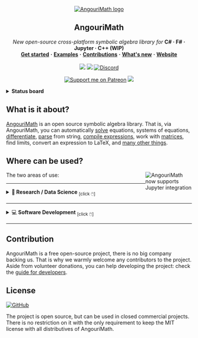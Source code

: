 <p align="center">
  <a href="https://github.com/asc-community/AngouriMath">
    <img src="./.github/additional/readme/icon_white.png" alt="AngouriMath logo" width="200" height="200">
  </a>
</p>

<h2 align="center">AngouriMath</h2>

<p align="center">
  <i>New open-source cross-platform symbolic algebra library for </i><b>C# · F# · Jupyter · C++ (WIP)</b>
  <br>
  <a href="https://am.angouri.org/quickstart/"><b>Get started</b></a>
  <b>·</b>
  <a href="#exam"><b>Examples</b></a>
  <b>·</b>
  <a href="#contrib"><b>Contributions</b></a>
  <b>·</b>
  <a href="https://am.angouri.org/whatsnew/"><b>What's new</b></a>
  <b>·</b>
  <a href="https://am.angouri.org/"><b>Website</b></a>
  <br>
  <br>
  <a href="https://dotnetfiddle.net/u901sI"><img src="https://img.shields.io/static/v1?label=Fiddle&message=Try%21&color=purple&style=flat&logo=.NET&labelColor=646"></a>
  <a href="https://mybinder.org/v2/gh/asc-community/AngouriMathLab/try?filepath=HelloBook.AngouriMath.Interactive.ipynb"><img src="https://img.shields.io/static/v1?label=Jupyter&message=Try%21&color=purple&style=flat&logo=Jupyter&labelColor=646"></a>
  <a href="https://discord.gg/YWJEX7a"><img alt="Discord" src="https://img.shields.io/discord/642350046213439489?color=darkgreen&label=Join+our+chat!&logo=discord&style=flat&labelColor=474&logoColor=white"></a>
  <p align=center>
    <a href="https://patreon.com/AngouriMath"><img src="https://img.shields.io/endpoint.svg?url=https%3A%2F%2Fshieldsio-patreon.vercel.app%2Fapi%3Fusername%3DAngouriMath%26type%3Dpledges&style=flat" alt="Support me on Patreon" /></a>
  <a href="https://github.com/quozd/awesome-dotnet"><img src="https://awesome.re/mentioned-badge.svg"></a>
    
  </p>
</p>

<details><summary><strong>Status board</strong></summary>


![Solution Build](https://github.com/asc-community/AngouriMath/actions/workflows/EverythingBuild.yml/badge.svg)

#### Builds and tests
|       | Kernel/C# | F# | Interactive | C++ |
|-------|-----------|----|-------------|-----|
| Build | ![C#/Kernel Build](https://github.com/asc-community/AngouriMath/actions/workflows/CSharpBuild.yml/badge.svg) | ![F# Build](https://github.com/asc-community/AngouriMath/actions/workflows/FSharpBuild.yml/badge.svg) | ![Interactive Build](https://github.com/asc-community/AngouriMath/actions/workflows/InteractiveBuild.yml/badge.svg) | ![C++ Build](https://github.com/asc-community/AngouriMath/actions/workflows/CPPBuild.yml/badge.svg) | 
| Test  | ![C# Test](https://github.com/asc-community/AngouriMath/actions/workflows/CSharpTest.yml/badge.svg) | ![F# Test](https://github.com/asc-community/AngouriMath/actions/workflows/FSharpTest.yml/badge.svg) | ![Interactive Test](https://github.com/asc-community/AngouriMath/actions/workflows/InteractiveTest.yml/badge.svg) | ![C++ Test](https://github.com/asc-community/AngouriMath/actions/workflows/CPPTest.yml/badge.svg) |

Note, that all tests and builds are tested for the following three operating systems: Windows, Ubuntu, Mac OS.

#### Coverage
| Kernel/C# | F# | C++ |
|-----------|----|-----|
| <a href="https://codecov.io/gh/asc-community/AngouriMath"><img src="https://codecov.io/gh/asc-community/AngouriMath/branch/master/graph/badge.svg?token=XaA0JGyNrS"/></a> | ??? | ??? |

#### Versions
|     | Kernel/C# | F# | Interactive | C++ |
|-----|-----------|----|-------------|-----|
| Prerelease | <a href="https://www.nuget.org/packages/AngouriMath"><img alt="Nuget (with prereleases)" src="https://img.shields.io/nuget/vpre/AngouriMath?color=blue&label=NuGet&logo=nuget&style=flat-square"></a> | <a href="https://www.nuget.org/packages/AngouriMath.FSharp"><img alt="Nuget (with prereleases)" src="https://img.shields.io/nuget/vpre/AngouriMath.FSharp?color=blue&label=NuGet&logo=nuget&style=flat-square"></a> | <a href="https://www.nuget.org/packages/AngouriMath.Interactive"><img alt="Nuget (with prereleases)" src="https://img.shields.io/nuget/vpre/AngouriMath.Interactive?color=blue&label=NuGet&logo=nuget&style=flat-square"></a> | <img alt="GitHub release (latest SemVer including pre-releases)" src="https://img.shields.io/github/v/release/asc-community/AngouriMathLab?include_prereleases&label=GH%20Releases"> |
| Stable | <a href="https://www.nuget.org/packages/AngouriMath"><img alt="Nuget" src="https://img.shields.io/nuget/v/AngouriMath?color=blue&label=NuGet&logo=nuget&style=flat-square"></a> | <a href="https://www.nuget.org/packages/AngouriMath.FSharp"><img alt="Nuget" src="https://img.shields.io/nuget/v/AngouriMath.FSharp?color=blue&label=NuGet&logo=nuget&style=flat-square"></a> | <a href="https://www.nuget.org/packages/AngouriMath.Interactive"><img alt="Nuget" src="https://img.shields.io/nuget/v/AngouriMath.Interactive?color=blue&label=NuGet&logo=nuget&style=flat-square"></a> | WIP |
| Downloads | <a href="https://www.nuget.org/packages/AngouriMath"><img alt="Nuget" src="https://img.shields.io/nuget/dt/AngouriMath?color=darkblue&label=Downloads&style=flat-square"></a> | <a href="https://www.nuget.org/packages/AngouriMath.FSharp"><img alt="Nuget" src="https://img.shields.io/nuget/dt/AngouriMath.FSharp?color=darkblue&label=Downloads&style=flat-square"></a> | <a href="https://www.nuget.org/packages/AngouriMath.Interactive"><img alt="Nuget" src="https://img.shields.io/nuget/dt/AngouriMath.Interactive?color=darkblue&label=Downloads&style=flat-square"></a> | WIP |

There are also latest-master versions (updated on every push to master) on [MyGet](https://www.myget.org/feed/Packages/angourimath):
| MyGet | Downloads |
|-------|-----------|
| [![MyGet (with prereleases)](https://img.shields.io/myget/angourimath/vpre/AngouriMath?label=AngouriMath)](https://www.myget.org/feed/angourimath/package/nuget/AngouriMath) | ![MyGet](https://img.shields.io/myget/angourimath/dt/AngouriMath?label=Downloads) |
| [![MyGet (with prereleases)](https://img.shields.io/myget/angourimath/vpre/AngouriMath.FSharp?label=AngouriMath.FSharp)](https://www.myget.org/feed/angourimath/package/nuget/AngouriMath.FSharp) | ![MyGet](https://img.shields.io/myget/angourimath/dt/AngouriMath.FSharp?label=Downloads) |
| [![MyGet (with prereleases)](https://img.shields.io/myget/angourimath/vpre/AngouriMath.Interactive?label=AngouriMath.Interactive)](https://www.myget.org/feed/angourimath/package/nuget/AngouriMath.Interactive) | ![MyGet](https://img.shields.io/myget/angourimath/dt/AngouriMath.Interactive?label=Downloads) |
  
Source to install from MyGet:
```
https://www.myget.org/F/angourimath/api/v3/index.json  
```
  
#### Other info
| Website | Stars | License |
|---------|-------|---------|
| <a href="https://am.angouri.org"><img alt="Website" src="https://img.shields.io/website?down_message=Down&label=Website&up_message=Up&url=https%3A%2F%2Fam.angouri.org&style=flat-square"></a> | <img alt="GitHub Repo stars" src="https://img.shields.io/github/stars/asc-community/AngouriMath?label=Stars&style=flat-square"> | <img alt="GitHub" src="https://img.shields.io/github/license/asc-community/AngouriMath?color=dark-green&label=License&style=flat-square"> |

<a href="CONTRIBUTING.md"><img alt="GitHub contributors" src="https://img.shields.io/github/contributors/asc-community/AngouriMath"></a>

If you want, you can add a badge to your repo:
```
[![Powered by AngouriMath](https://img.shields.io/badge/Powered%20by-AngouriMath-purple?style=flat-square&labelColor=646)](https://am.angouri.org)
```
[![Powered by AngouriMath](https://img.shields.io/badge/Powered%20by-AngouriMath-purple?style=flat-square&labelColor=646)](https://am.angouri.org)

</details>


## What is it about?

<a href="https://am.angouri.org">AngouriMath</a> is an open source symbolic algebra library.
That is, via AngouriMath, you can
automatically <a href="https://am.angouri.org/wiki/07.-Solvers.html">solve</a> 
equations, systems of equations,
<a href="https://am.angouri.org/wiki/05.-Differentiation.html">differentiate</a>,
<a href="https://am.angouri.org/wiki/01.-Expressions.html">parse</a> from string,
<a href="https://am.angouri.org/wiki/09.-Compilation.html">compile expressions</a>, work
with <a href="https://am.angouri.org/wiki/10.-Matrices.html">matrices</a>, find limits,
convert an expression to LaTeX, and <a href="https://am.angouri.org/wiki/">many other things</a>.

## Where can be used?

<a href="#jupyter"><img src="./.github/additional/readme/side.PNG" align="right" width="25%" alt="AngouriMath now supports Jupyter integration"/></a>


The two areas of use:

<hr>

<details><summary>🧪<b> Research / Data Science</b> <sub>[click 🖱️]</sub></summary>
  
## <a name="research"></a>AngouriMath for research

As F#, great first-functional language, skyrocketing in the area of data analysis and interactive research, AngouriMath
offers a few ways to conveniently work with symbolic expressions.

### Notebooks

![gif](./.github/additional/readme/vscnotebook.gif)

Notebooks provide amazing experience working with function visualization, for functions
over one and two variables. With [dotnet/interactive](https://github.com/dotnet/interactive),
it can be used in Visual Studio Code notebooks as well as Jupyter notebooks. To install
the package, simply run this in the notebook:

```
#r "nuget:AngouriMath.Interactive,*-*"
```

### Terminal

[![gif](./Sources/Terminal/terminal.gif)](./Sources/Terminal)

As both a demonstration sample and a convenient tool, this repository includes
tool called AngouriMath.Terminal. It is a CLI-based program to interact with
AngouriMath (as opposed to API-based interaction, that is, consuming it as a lib).

[**[ Get nightly build ]**](https://github.com/asc-community/AngouriMathLab/releases)
  
If you only need this program, here is the instructions how to build and run it:
```
git clone https://github.com/asc-community/AngouriMath
cd AngouriMath/Sources/Terminal/AngouriMath.Terminal
dotnet run -c release
```

See the online [Jupyter notebook](https://mybinder.org/v2/gh/asc-community/AngouriMathLab/try?filepath=HelloBook.AngouriMath.Interactive.ipynb) on
how to use the F# API of AngouriMath. Note, that the C# API is still available
via `open AngouriMath` command, then you can call the main library's methods.

See its [source folder](./Sources/Terminal).

### More

Read more about using AngouriMath for research on [the website](https://am.angouri.org/research).
  
</details>

<hr>

<details><summary>💻<b> Software Development</b> <sub>[click 🖱️]</sub></summary>
<br>
  
It is installed from [nuget](https://am.angouri.org/quickstart/#dotnet) for both C# and F# and can be used by Web/Desktop/Mobile development.

## Installing the library
1. Install AngouriMath from [NuGet](https://www.nuget.org/packages/AngouriMath).
2. Write the following code:
```cs
using AngouriMath; using System;
Entity expr = "x + sin(y)";
Console.WriteLine(expr);
```
3. Run.

<a href="https://am.angouri.org/quickstart/"><strong>More detailed Quick Start</strong></a>.

If you are new to AM, we suggest you checking out some samples instead of reading boring 
documentation. If you want to contribute, we would be happy to welcome you in our
community.

For any questions, feel free to contact us via <a href="https://discord.gg/YWJEX7a">Discord</a>.

Official website: [am.angouri.org](https://am.angouri.org/).

<a id="exam"></a>

## Examples

Expand any section to see. Examples with live shell are on the [website](https://am.angouri.org/).

<details><summary><strong>Computations</strong></summary>

Use as a simple calculator:
```cs
Entity expr = "1 + 2 * log(3, 9)";
Console.WriteLine(expr.EvalNumerical());
```
<img src="https://render.githubusercontent.com/render/math?math=5">

```cs
Console.WriteLine("2 / 3 + sqrt(-16)".EvalNumerical());
>>> 2 / 3 + 4i
```
<img src="https://render.githubusercontent.com/render/math?math=\frac{2}{3} %2B 4i">

```cs
Console.WriteLine("(-2) ^ 3".EvalNumerical());
```
<img src="https://render.githubusercontent.com/render/math?math=-8">

Build expressions with variables and substitute them:
```cs
Entity expr = "2x + sin(x) / sin(2 ^ x)";
var subs = expr.Substitute("x", 0.3m);
Console.WriteLine(subs);
```
<img src="https://render.githubusercontent.com/render/math?math=2\times \frac{3}{10}%2B\frac{\sin\left(\frac{3}{10}\right)}{\sin\left(\sqrt[10]{2}^{3}\right)}">

Simplify complicated expressions:
```cs
Console.WriteLine("2x + x + 3 + (4 a * a^6) / a^3 / 5".Simplify());
```
<img src="https://render.githubusercontent.com/render/math?math=3%2B\frac{4}{5}\times {a}^{4}%2B3\times x">

```cs
var expr = "1/2 + sin(pi / 4) + (sin(3x)2 + cos(3x)2)";
Console.WriteLine(expr.Simplify());
```
<img src="https://render.githubusercontent.com/render/math?math=\frac{1}{2}\times \left(1%2B\sqrt{2}\right)%2B1">

Compiled functions work 15x+ faster
```cs
var x = MathS.Variable("x");
var expr = MathS.Sin(x) + MathS.Sqrt(x) / (MathS.Sqrt(x) + MathS.Cos(x)) + MathS.Pow(x, 3);
var func = expr.Compile(x);
Console.WriteLine(func.Substitute(3));
```

```cs
var expr = "sin(x) + sqrt(x) / (sqrt(x) + cos(x)) + x3";
var compiled = expr.Compile("x");
Console.WriteLine(compiled.Substitute(4));
```

</details>

<details><summary><strong>Algebra</strong></summary>

Start with boolean algebra:
```cs
Entity expr1 = "a and b or c";

// Those are the same
Entity expr3 = "a -> b";
Entity expr3 = "a implies b";
```

```cs
Entity expr = "a -> true";
Console.WriteLine(MathS.SolveBooleanTable(expr, "a"));
```

```
>>> Matrix[2 x 1]
>>> False
>>> True
```

Next, solve some equations:
```cs
Console.WriteLine("x^2 + x + a".SolveEquation("x"));
```
<img src="https://render.githubusercontent.com/render/math?math=\left\{\frac{-1-\sqrt{1-4\times a}}{2},\frac{-1%2B\sqrt{1-4\times a}}{2}\right\}">

Under developing now and forever (always available)
```cs
Entity expr = "(sin(x)^2 - sin(x) + a)(b - x)((-3) * x + 2 + 3 * x ^ 2 + (x + (-3)) * x ^ 3)";
Console.WriteLine(expr.SolveEquation("x").Latexise());
```
<img src="https://render.githubusercontent.com/render/math?math=\left\{-\left(-\arcsin\left(\frac{1-\sqrt{1-4\times a}}{2}\right)-2\times \pi\times n_{1}\right),-\left(-\pi--\arcsin\left(\frac{1-\sqrt{1-4\times a}}{2}\right)-2\times \pi\times n_{1}\right),-\left(-\arcsin\left(\frac{1%2B\sqrt{1-4\times a}}{2}\right)-2\times \pi\times n_{1}\right),-\left(-\pi--\arcsin\left(\frac{1%2B\sqrt{1-4\times a}}{2}\right)-2\times \pi\times n_{1}\right),\frac{-b}{-1},-i,i,1,2\right\}">

Try some inequalities:
```cs
Console.WriteLine("(x - 6)(x + 9) >= 0".Solve("x"));
```
<img src="https://render.githubusercontent.com/render/math?math=\left\{-9,6\right\}\cup\left(-\infty%3B-9\right)\cup\left(6%3B\infty\right)">

Systems of equations:
```cs
var system = MathS.Equations(
    "x^2 + y + a",
    "y - 0.1x + b"
);
Console.WriteLine(system);
var solutions = system.Solve("x", "y");
Console.WriteLine(solutions);
```
System:

<img src="https://render.githubusercontent.com/render/math?math=\begin{cases}{x}^{2}%2By%2Ba = 0\\y-\frac{1}{10}\times x%2Bb = 0\\\end{cases}">

Result:

<img src="./.github/additional/readme/pic1.PNG">

```cs
var system = MathS.Equations(
    "cos(x2 + 1)^2 + 3y",
    "y * (-1) + 4cos(x2 + 1)"
);
Console.WriteLine(system.Latexise());
var solutions = system.Solve("x", "y");
Console.WriteLine(solutions);
```
<img src="https://render.githubusercontent.com/render/math?math=\begin{cases}{\cos\left({x}^{2}%2B1\right)}^{2}%2B3\times y = 0\\y\times -1%2B4\times \cos\left({x}^{2}%2B1\right) = 0\\\end{cases}">
(solution matrix is too complicated to show)

</details>

<details><summary><strong>Calculus</strong></summary>

Find derivatives:
```cs
Entity func = "x^2 + ln(cos(x) + 3) + 4x";
Entity derivative = func.Differentiate("x");
Console.WriteLine(derivative.Simplify());
```
<img src="https://render.githubusercontent.com/render/math?math=4%2B\frac{\sin\left(x\right)}{{\ln\left(\cos\left(x\right)%2B3\right)}^{2}\times \left(\cos\left(x\right)%2B3\right)}%2B2\times x">

Find limits:
```cs
WriteLine("(a x^2 + b x) / (e x - h x^2 - 3)".Limit("x", "+oo").InnerSimplified);
```
<img src="https://render.githubusercontent.com/render/math?math=\frac{a}{-h}">

Find integrals:
```cs
WriteLine("x^2 + a x".Integrate("x").InnerSimplified);
```
<img src="https://render.githubusercontent.com/render/math?math=\frac{{x}^{3}}{3}%2Ba\times \frac{{x}^{2}}{2}">

</details>

<details><summary><strong>Sets</strong></summary>

There are four types of sets:
```cs
WriteLine("{ 1, 2 }".Latexise());
WriteLine("[3; +oo)".Latexise());
WriteLine("RR".Latexise());
WriteLine("{ x : x^8 + a x < 0 }".Latexise());
```

<img src="https://render.githubusercontent.com/render/math?math=\left\{ 1, 2 \right\}">
<img src="https://render.githubusercontent.com/render/math?math=\left[3%3B \infty \right)">
<img src="https://render.githubusercontent.com/render/math?math=\mathbb{R}">
<img src="https://render.githubusercontent.com/render/math?math=\left\{ x %3A {x}^{8}%2B a\times x < 0 \right\}">

And there operators:
```cs
WriteLine(@"A \/ B".Latexise());
WriteLine(@"A /\ B".Latexise());
WriteLine(@"A \ B".Latexise());
```

<img src="https://render.githubusercontent.com/render/math?math=A\cup B">
<img src="https://render.githubusercontent.com/render/math?math=A\cap B">
<img src="https://render.githubusercontent.com/render/math?math=A\setminus B">

</details>

<details><summary><strong>Syntax</strong></summary>

You can build LaTeX with AngouriMath:
```cs
var expr = "x ^ y + sqrt(x) + integral(sqrt(x) / a, x, 1) + derive(sqrt(x) / a, x, 1) + limit(sqrt(x) / a, x, +oo)";
Console.WriteLine(expr.Latexise());
>>> {x}^{y}+\sqrt{x}+\int \left[\frac{\sqrt{x}}{a}\right] dx+\frac{d\left[\frac{\sqrt{x}}{a}\right]}{dx}+\lim_{x\to \infty } \left[\frac{\sqrt{x}}{a}\right]
```
<img src="https://render.githubusercontent.com/render/math?math={x}^{y}%2B\sqrt{x}%2B\int\left[\frac{\sqrt{x}}{a}\right]dx%2B\frac{d\left[\frac{\sqrt{x}}{a}\right]}{dx}%2B\lim_{x\to\infty}\left[\frac{\sqrt{x}}{a}\right]">

You can parse `Entity` from string with
```cs
var expr = MathS.FromString("x + 2 + sqrt(x)");
Entity expr = "x + 2 + sqrt(x)";
```

A few convenient features: `x2` => `x^2`, `a x` => `a * x`, `(...)2` => `(...)^2`, `2(...)` => `2 * (...)`

</details>

<details><summary><strong>Compilation</strong></summary>

Now you can compile expressions with pritimives into native lambdas. They will be
at least as fast as if you wrote them in line in code, or faster if you have
same subexpressions in your expression.

```cs
Entity expr = "a and x > 3";
var func = expr.Compile<bool, double, bool>("a", "x");
WriteLine(func(true, 6));
WriteLine(func(false, 6));
WriteLine(func(true, 2));
WriteLine(func(false, 2));
```

Output:

```
True
False
False
False
```

</details>
  
<details><summary><strong>Multithreading</strong></summary>

You are guaranteed that all functions in AM run in one thread. It is also guaranteed that you can safely run multiple 
functions from AM in different threads, that is, all static variables and lazy properties are thread-safe.

There is also support of cancellation a task. However, to avoid injecting the cancellation token argument into all methods,
we use `AsyncLocal<T>` instead. That is why instead of passing your token to all methods what you need is to pass it once
to the `MathS.Multithreading.SetLocalCancellationToken(CancellationToken)` method.

There is a sample code demonstrating cancellation:

```cs
var cancellationTokenSource = new CancellationTokenSource();

// That goes instead of passing your token to methods
MathS.Multithreading.SetLocalCancellationToken(cancellationTokenSource.Token);

// Then you normally run your task
var currTask = Task.Run(() => InputText.Text.Solve("x"), cancellationTokenSource.Token);

try
{
    await currTask;
    LabelState.Text = currTask.Result.ToString();
}
catch (OperationCanceledException)
{
    LabelState.Text = "Operation canceled";
}
```

</details>

<details><summary><strong>F#</strong></summary>

<a href="https://www.nuget.org/packages/AngouriMath.FSharp">Download</a>

Not everything is supported directly from F#, so if something missing, you will need
to call the necessary methods from AngouriMath.

```fs
open Functions
open Operators
open Shortcuts

printfn "%O" (solutions "x" "x + 2 = 0")

printfn "%O" (simplified (solutions "x" "x^2 + 2 a x + a^2 = 0"))

printfn "%O" (``dy/dx`` "x^2 + a x")

printfn "%O" (integral "x" "x2 + e")

printfn "%O" (``lim x->0`` "sin(a x) / x")

printfn "%O" (latex "x / e + alpha + sqrt(x) + integral(y + 3, y, 1)")

```

</details>

<details><summary><strong>C++ (Experimental)</strong></summary>

At the moment, AngouriMath.CPP is in the experimental phase. See <a href="https://am.angouri.org/quickstart/#cpp">how to get AngouriMath for C++</a>.
```cpp
#include <AngouriMath.h>

int main()
{
    AngouriMath::Entity expr = "x y + 2";
    std::cout << expr.Differentiate("x");
}
```

</details>

  
</details>

<hr>

## <a name="contrib"></a>Contribution

AngouriMath is a free open-source project, there is no big company backing us. That is why we warmly welcome any contributors
to the project. Aside from volunteer donations, you can help developing the project: check the [guide for developers](./CONTRIBUTING.md).

## <a name="license"></a>License

<a href="./LICENSE.md"><img alt="GitHub" src="https://img.shields.io/github/license/asc-community/AngouriMath?color=purple&label=License&style=flat-square"></a>

The project is open source, but can be used in closed commercial projects. There is no restriction on it
with the only requirement to keep the MIT license with all distributives of AngouriMath.
